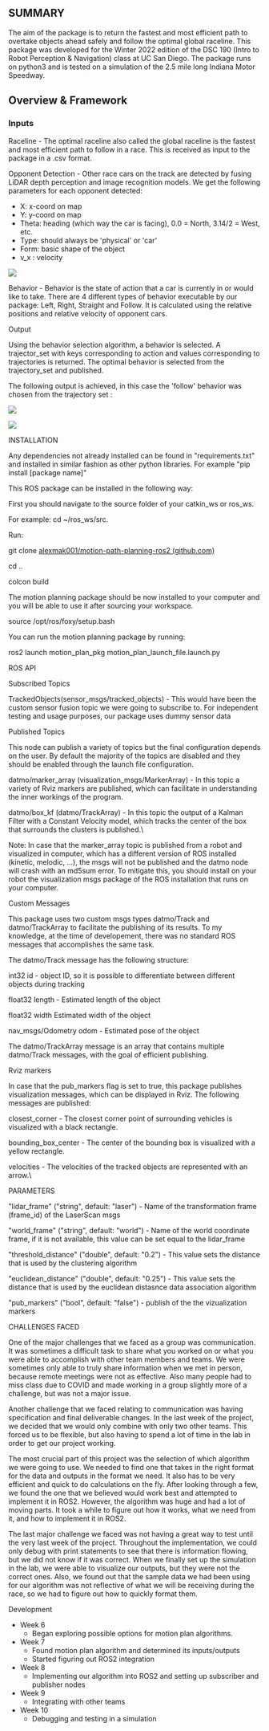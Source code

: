 ## SUMMARY

The aim of the package is to return the fastest and most efficient path to overtake objects ahead safely and follow the optimal global raceline. This package was developed for the Winter 2022 edition of the DSC 190 (Intro to Robot Perception &amp; Navigation) class at UC San Diego. The package runs on python3 and is tested on a simulation of the 2.5 mile long Indiana Motor Speedway.

## Overview &amp; Framework

### Inputs

Raceline - The optimal raceline also called the global raceline is the fastest and most efficient path to follow in a race. This is received as input to the package in a .csv format.

Opponent Detection - Other race cars on the track are detected by fusing LiDAR depth perception and image recognition models. We get the following parameters for each opponent detected:

- X: x-coord on map
- Y: y-coord on map
- Theta: heading (which way the car is facing), 0.0 = North, 3.14/2 = West, etc.
- Type: should always be &#39;physical&#39; or &#39;car&#39;
- Form: basic shape of the object
- v\_x : velocity

![](RackMultipart20220610-1-ov6p19_html_dabcc1ebd67b7398.png)

Behavior - Behavior is the state of action that a car is currently in or would like to take. There are 4 different types of behavior executable by our package: Left, Right, Straight and Follow. It is calculated using the relative positions and relative velocity of opponent cars.

Output

Using the behavior selection algorithm, a behavior is selected. A trajector\_set with keys corresponding to action and values corresponding to trajectories is returned. The optimal behavior is selected from the trajectory\_set and published.

The following output is achieved, in this case the &#39;follow&#39; behavior was chosen from the trajectory set :

![](RackMultipart20220610-1-ov6p19_html_212297f74da2a712.png)

![](RackMultipart20220610-1-ov6p19_html_a0b5e941f99bf693.png)

INSTALLATION

Any dependencies not already installed can be found in &quot;requirements.txt&quot; and installed in similar fashion as other python libraries. For example &quot;pip install [package name]&quot;

This ROS package can be installed in the following way:

First you should navigate to the source folder of your catkin\_ws or ros\_ws.

For example: cd ~/ros\_ws/src.

Run:

git clone [alexmak001/motion-path-planning-ros2 (github.com)](https://github.com/alexmak001/motion-path-planning-ros2)

cd ..

colcon build

The motion planning package should be now installed to your computer and you will be able to use it after sourcing your workspace.

source /opt/ros/foxy/setup.bash

You can run the motion planning package by running:

ros2 launch motion\_plan\_pkg motion\_plan\_launch\_file.launch.py

ROS API

Subscribed Topics

TrackedObjects(sensor\_msgs/tracked\_objects) - This would have been the custom sensor fusion topic we were going to subscribe to. For independent testing and usage purposes, our package uses dummy sensor data

Published Topics

This node can publish a variety of topics but the final configuration depends on the user. By default the majority of the topics are disabled and they should be enabled through the launch file configuration.

datmo/marker\_array (visualization\_msgs/MarkerArray) - In this topic a variety of Rviz markers are published, which can facilitate in understanding the inner workings of the program.

datmo/box\_kf (datmo/TrackArray) - In this topic the output of a Kalman Filter with a Constant Velocity model, which tracks the center of the box that surrounds the clusters is published.\

Note: In case that the marker\_array topic is published from a robot and visualized in computer, which has a different version of ROS installed (kinetic, melodic, ...), the msgs will not be published and the datmo node will crash with an md5sum error. To mitigate this, you should install on your robot the visualization msgs package of the ROS installation that runs on your computer.

Custom Messages

This package uses two custom msgs types datmo/Track and datmo/TrackArray to facilitate the publishing of its results. To my knowledge, at the time of developement, there was no standard ROS messages that accomplishes the same task.

The datmo/Track message has the following structure:

int32 id - object ID, so it is possible to differentiate between different objects during tracking

float32 length - Estimated length of the object

float32 width Estimated width of the object

nav\_msgs/Odometry odom - Estimated pose of the object

The datmo/TrackArray message is an array that contains multiple datmo/Track messages, with the goal of efficient publishing.

Rviz markers

In case that the pub\_markers flag is set to true, this package publishes visualization messages, which can be displayed in Rviz. The following messages are published:

closest\_corner - The closest corner point of surrounding vehicles is visualized with a black rectangle.

bounding\_box\_center - The center of the bounding box is visualized with a yellow rectangle.

velocities - The velocities of the tracked objects are represented with an arrow.\

PARAMETERS

&quot;lidar\_frame&quot; (&quot;string&quot;, default: &quot;laser&quot;) - Name of the transformation frame (frame\_id) of the LaserScan msgs

&quot;world\_frame&quot; (&quot;string&quot;, default: &quot;world&quot;) - Name of the world coordinate frame, if it is not available, this value can be set equal to the lidar\_frame

&quot;threshold\_distance&quot; (&quot;double&quot;, default: &quot;0.2&quot;) - This value sets the distance that is used by the clustering algorithm

&quot;euclidean\_distance&quot; (&quot;double&quot;, default: &quot;0.25&quot;) - This value sets the distance that is used by the euclidean distasnce data association algorithm

&quot;pub\_markers&quot; (&quot;bool&quot;, default: &quot;false&quot;) - publish of the the vizualization markers

CHALLENGES FACED

One of the major challenges that we faced as a group was communication. It was sometimes a difficult task to share what you worked on or what you were able to accomplish with other team members and teams. We were sometimes only able to truly share information when we met in person, because remote meetings were not as effective. Also many people had to miss class due to COVID and made working in a group slightly more of a challenge, but was not a major issue.

Another challenge that we faced relating to communication was having specification and final deliverable changes. In the last week of the project, we decided that we would only combine with only two other teams. This forced us to be flexible, but also having to spend a lot of time in the lab in order to get our project working.

The most crucial part of this project was the selection of which algorithm we were going to use. We needed to find one that takes in the right format for the data and outputs in the format we need. It also has to be very efficient and quick to do calculations on the fly. After looking through a few, we found the one that we believed would work best and attempted to implement it in ROS2. However, the algorithm was huge and had a lot of moving parts. It took a while to figure out how it works, what we need from it, and how to implement it in ROS2.

The last major challenge we faced was not having a great way to test until the very last week of the project. Throughout the implementation, we could only debug with print statements to see that there is information flowing, but we did not know if it was correct. When we finally set up the simulation in the lab, we were able to visualize our outputs, but they were not the correct ones. Also, we found out that the sample data we had been using for our algorithm was not reflective of what we will be receiving during the race, so we had to figure out how to quickly format them.

Development

  - Week 6
    - Began exploring possible options for motion plan algorithms.
  - Week 7
    - Found motion plan algorithm and determined its inputs/outputs
    - Started figuring out ROS2 integration
  - Week 8
    - Implementing our algorithm into ROS2 and setting up subscriber and publisher nodes
  - Week 9
    - Integrating with other teams
  - Week 10
    - Debugging and testing in a simulation
